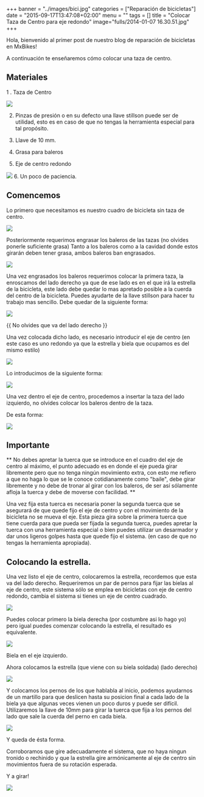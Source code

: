 +++
banner = "../images/bici.jpg"
categories = ["Reparación de bicicletas"]
date = "2015-09-17T13:47:08+02:00"
menu = ""
tags = []
title = "Colocar Taza de Centro para eje redondo"
image="fulls/2014-01-07 16.30.51.jpg"
+++

Hola, bienvenido al primer post de nuestro blog de reparación de bicicletas en MxBikes!

A continuación te enseñaremos cómo colocar una taza de centro.

## Materiales

1 . Taza de Centro

<img src="https://franzvalo1.github.io/mxbikes/images/fulls/2014-01-07 15.58.13.jpg" class="image fit">

2. Pinzas de presión o en su defecto una llave stillson puede ser de utilidad, esto es en caso de que no tengas la herramienta especial para tal propósito.

3. Llave de 10 mm.

4. Grasa para baleros

5. Eje de centro redondo

<img src="https://franzvalo1.github.io/mxbikes/images/fulls/2014-01-07 15.58.24.jpg" class="image fit">
6. Un poco de paciencia.

## Comencemos

 Lo primero que necesitamos es nuestro cuadro de bicicleta sin taza de centro.

<img src="https://franzvalo1.github.io/mxbikes/images/fulls/2014-01-07 15.57.51.jpg" class="image fit">

Posteriormente requerimos engrasar los baleros de las tazas (no olvides ponerle suficiente grasa) Tanto a los baleros como a la cavidad donde estos girarán deben tener grasa, ambos baleros ban engrasados.

<img src="https://franzvalo1.github.io/mxbikes/images/fulls/2014-01-07 16.06.15.jpg" class="image fit">

Una vez engrasados los baleros requerimos colocar la primera taza, la enroscamos del lado derecho ya que de ese lado es en el que irá la estrella de la bicicleta, este lado debe quedar lo mas apretado posible a la cuerda del centro de la bicicleta. Puedes ayudarte de la llave stillson para hacer tu trabajo mas sencillo.
Debe quedar de la siguiente forma:

<img src="https://franzvalo1.github.io/mxbikes/images/fulls/2014-01-07 15.58.01.jpg" class="image fit">

{{ No olvides que va del lado derecho }}

Una vez colocada dicho lado, es necesario introducir el eje de centro (en este caso es uno redondo ya que la estrella y biela que ocupamos es del mismo estilo)

<img src="https://franzvalo1.github.io/mxbikes/images/fulls/2014-01-07 15.58.36.jpg" class="image fit">

Lo introducimos de la siguiente forma:

<img src="https://franzvalo1.github.io/mxbikes/images/fulls/2014-01-07 16.06.22.jpg" class="image fit">

Una vez dentro el eje de centro, procedemos a insertar la taza del lado izquierdo, no olvides colocar los baleros dentro de la taza.

De esta forma:

<img src="https://franzvalo1.github.io/mxbikes/images/fulls/2014-01-07 16.06.31.jpg" class="image fit">

## Importante

** No debes apretar la tuerca que se introduce en el cuadro del  eje de centro al máximo, el punto adecuado es en donde el eje pueda girar libremente pero que no tenga ningún movimiento extra, con esto me refiero a que no haga lo que se le conoce cotidianamente como "baile", debe girar libremente y no debe de tronar al girar con los baleros, de ser así sólamente afloja la tuerca y debe de moverse con facilidad. **

Una vez fija esta tuerca es necesaria poner la segunda tuerca que se asegurará de que quede fijo el eje de centro y con el movimiento de la bicicleta no se mueva el eje. Esta pieza gira sobre la primera tuerca que tiene cuerda para que pueda ser fijada la segunda tuerca, puedes apretar la tuerca con una herramienta especial o bien puedes utilizar un desarmador y dar unos ligeros golpes hasta que quede fijo el sistema. (en caso de que no tengas la herramienta apropiada).


## Colocando la estrella.

Una vez listo el eje de centro, colocaremos la estrella, recordemos que esta va del lado derecho. Requeriremos un par de pernos para fijar las bielas al eje de centro, este sistema sólo se emplea en bicicletas con eje de centro redondo, cambia el sistema si tienes un eje de centro cuadrado.

<img src="https://franzvalo1.github.io/mxbikes/images/fulls/2014-01-07 16.14.03.jpg" class="image fit">

Puedes colocar primero la biela derecha (por costumbre asi lo hago yo) pero igual puedes comenzar colocando la estrella, el resultado es equivalente.

<img src="https://franzvalo1.github.io/mxbikes/images/fulls/2014-01-07 16.15.33.jpg" class="image fit">

Biela en el eje izquierdo.

Ahora colocamos la estrella (que viene con su biela soldada) (lado derecho)

<img src="https://franzvalo1.github.io/mxbikes/images/fulls/2014-01-07 16.18.13.jpg" class="image fit">

Y colocamos los pernos de los que hablabla al inicio, podemos ayudarnos de un martillo para que deslicen hasta su posicion final a cada lado de la biela ya que algunas veces vienen un poco duros y puede ser difícil. Utilizaremos la llave de 10mm para girar la tuerca que fija a los pernos del lado que sale la cuerda del perno en cada biela.

<img src="https://franzvalo1.github.io/mxbikes/images/fulls/2014-01-07 16.28.03.jpg" class="image fit">


Y queda de ésta forma.

Corroboramos que gire adecuadamente el sistema, que no haya ningun tronido o rechinido y que la estrella gire armónicamente al eje de centro sin movimientos fuera de su rotación esperada.

Y a girar!

<img src="https://franzvalo1.github.io/mxbikes/images/fulls/2014-01-07 16.27.39.jpg" class="image fit">

    
